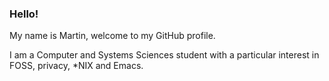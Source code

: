 ### Hello!

My name is Martin, welcome to my GitHub profile. 

I am a Computer and Systems Sciences student with a particular interest in FOSS, privacy, *NIX and Emacs. 
